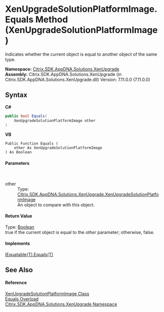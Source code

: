 # XenUpgradeSolutionPlatformImage.Equals Method (XenUpgradeSolutionPlatformImage)
 

Indicates whether the current object is equal to another object of the same type.

**Namespace:**&nbsp;<a href="2805b95f-a335-5d98-deaf-c0312b394eda">Citrix.SDK.AppDNA.Solutions.XenUpgrade</a><br />**Assembly:**&nbsp;Citrix.SDK.AppDNA.Solutions.XenUpgrade (in Citrix.SDK.AppDNA.Solutions.XenUpgrade.dll) Version: 7.11.0.0 (7.11.0.0)

## Syntax

**C#**
```csharp
public bool Equals(
	XenUpgradeSolutionPlatformImage other
)
```

**VB**
```vbnet
Public Function Equals ( 
	other As XenUpgradeSolutionPlatformImage
) As Boolean
```


#### Parameters
&nbsp;<dl><dt>other</dt><dd>Type: <a href="e4cd4f04-dc79-5a7c-8e29-437668349f58">Citrix.SDK.AppDNA.Solutions.XenUpgrade.XenUpgradeSolutionPlatformImage</a><br />An object to compare with this object.</dd></dl>

#### Return Value
Type: <a href="http://msdn2.microsoft.com/en-us/library/a28wyd50" target="_blank">Boolean</a><br />true if the current object is equal to the *other* parameter; otherwise, false.

#### Implements
<a href="http://msdn2.microsoft.com/en-us/library/ms131190" target="_blank">IEquatable(T).Equals(T)</a><br />

## See Also


#### Reference
<a href="e4cd4f04-dc79-5a7c-8e29-437668349f58">XenUpgradeSolutionPlatformImage Class</a><br /><a href="f93c181b-8480-d164-03ad-eac794535dcd">Equals Overload</a><br /><a href="2805b95f-a335-5d98-deaf-c0312b394eda">Citrix.SDK.AppDNA.Solutions.XenUpgrade Namespace</a><br />